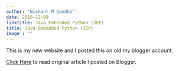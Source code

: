 ```yaml
---
author: "Nishant M Gandhi"
date: 2016-12-09
linktitle: Java Embedded Python (JEP)
title: Java Embedded Python (JEP)
image : ""
---
```

This is my new website and I posted this on old my blogger account.

[Click Here](https://nishantgandhi99.blogspot.com/2016/12/java-embedded-python-jep.html) to read original article I posted on Blogger.